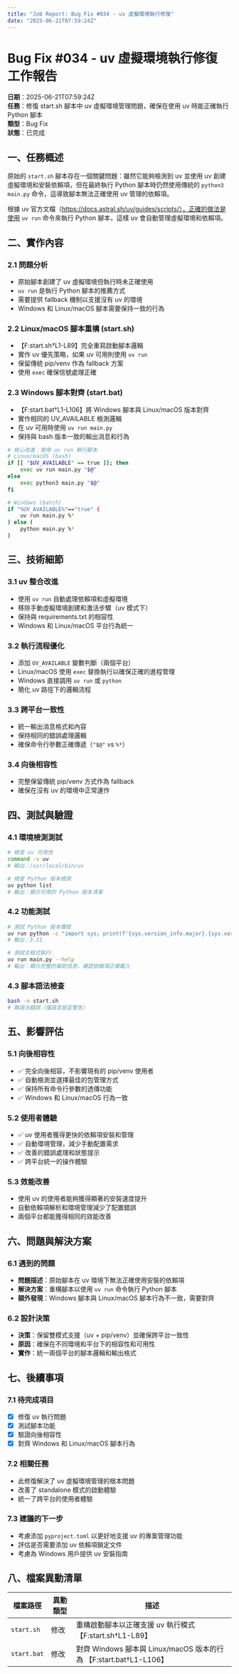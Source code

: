 ```yaml
---
title: "Job Report: Bug Fix #034 - uv 虛擬環境執行修復"
date: "2025-06-21T07:59:24Z"
---
```


# Bug Fix #034 - uv 虛擬環境執行修復 工作報告

**日期**：2025-06-21T07:59:24Z  
**任務**：修復 start.sh 腳本中 uv 虛擬環境管理問題，確保在使用 uv 時能正確執行 Python 腳本  
**類型**：Bug Fix  
**狀態**：已完成

## 一、任務概述

原始的 `start.sh` 腳本存在一個關鍵問題：雖然它能夠檢測到 uv 並使用 uv 創建虛擬環境和安裝依賴項，但在最終執行 Python 腳本時仍然使用傳統的 `python3 main.py` 命令，這導致腳本無法正確使用 uv 管理的依賴項。

根據 uv 官方文檔（https://docs.astral.sh/uv/guides/scripts/），正確的做法是使用 `uv run` 命令來執行 Python 腳本，這樣 uv 會自動管理虛擬環境和依賴項。

## 二、實作內容

### 2.1 問題分析
- 原始腳本創建了 uv 虛擬環境但執行時未正確使用
- `uv run` 是執行 Python 腳本的推薦方式
- 需要提供 fallback 機制以支援沒有 uv 的環境
- Windows 和 Linux/macOS 腳本需要保持一致的行為

### 2.2 Linux/macOS 腳本重構 (start.sh)
- 【F:start.sh†L1-L89】完全重寫啟動腳本邏輯
- 實作 uv 優先策略，如果 uv 可用則使用 `uv run`
- 保留傳統 pip/venv 作為 fallback 方案
- 使用 `exec` 確保信號處理正確

### 2.3 Windows 腳本對齊 (start.bat)
- 【F:start.bat†L1-L106】將 Windows 腳本與 Linux/macOS 版本對齊
- 實作相同的 UV_AVAILABLE 檢測邏輯
- 在 uv 可用時使用 `uv run main.py`
- 保持與 bash 版本一致的輸出消息和行為

```bash
# 核心改進：使用 uv run 執行腳本
# Linux/macOS (bash)
if [[ "$UV_AVAILABLE" == true ]]; then
    exec uv run main.py "$@"
else
    exec python3 main.py "$@"
fi

# Windows (batch)
if "%UV_AVAILABLE%"=="true" (
    uv run main.py %*
) else (
    python main.py %*
)
```

## 三、技術細節

### 3.1 uv 整合改進
- 使用 `uv run` 自動處理依賴項和虛擬環境
- 移除手動虛擬環境創建和激活步驟（uv 模式下）
- 保持與 requirements.txt 的相容性
- Windows 和 Linux/macOS 平台行為統一

### 3.2 執行流程優化
- 添加 `UV_AVAILABLE` 變數判斷（兩個平台）
- Linux/macOS 使用 `exec` 替換執行以確保正確的進程管理
- Windows 直接調用 `uv run` 或 `python`
- 簡化 uv 路徑下的邏輯流程

### 3.3 跨平台一致性
- 統一輸出消息格式和內容
- 保持相同的錯誤處理邏輯
- 確保命令行參數正確傳遞（`"$@"` vs `%*`）

### 3.4 向後相容性
- 完整保留傳統 pip/venv 方式作為 fallback
- 確保在沒有 uv 的環境中正常運作

## 四、測試與驗證

### 4.1 環境檢測測試
```bash
# 檢查 uv 可用性
command -v uv
# 輸出：/usr/local/bin/uv

# 檢查 Python 版本檢測
uv python list
# 輸出：顯示可用的 Python 版本清單
```

### 4.2 功能測試
```bash
# 測試 Python 版本獲取
uv run python -c "import sys; print(f'{sys.version_info.major}.{sys.version_info.minor}')"
# 輸出：3.11

# 測試主程式執行
uv run main.py --help
# 輸出：顯示完整的幫助信息，確認依賴項正確載入
```

### 4.3 腳本語法檢查
```bash
bash -n start.sh
# 無語法錯誤（僅語言設定警告）
```

## 五、影響評估

### 5.1 向後相容性
- ✅ 完全向後相容，不影響現有的 pip/venv 使用者
- ✅ 自動檢測並選擇最佳的包管理方式
- ✅ 保持所有命令行參數的透傳功能
- ✅ Windows 和 Linux/macOS 行為一致

### 5.2 使用者體驗
- ✅ uv 使用者獲得更快的依賴項安裝和管理
- ✅ 自動環境管理，減少手動配置需求
- ✅ 改善的錯誤處理和狀態提示
- ✅ 跨平台統一的操作體驗

### 5.3 效能改善
- 使用 uv 的使用者能夠獲得顯著的安裝速度提升
- 自動依賴項解析和環境管理減少了配置錯誤
- 兩個平台都能獲得相同的效能改善

## 六、問題與解決方案

### 6.1 遇到的問題
- **問題描述**：原始腳本在 uv 環境下無法正確使用安裝的依賴項
- **解決方案**：重構腳本以使用 `uv run` 命令執行 Python 腳本
- **額外發現**：Windows 腳本與 Linux/macOS 腳本行為不一致，需要對齊

### 6.2 設計決策
- **決策**：保留雙模式支援（uv + pip/venv）並確保跨平台一致性
- **原因**：確保在不同環境和平台下的相容性和可用性
- **實作**：統一兩個平台的腳本邏輯和輸出格式

## 七、後續事項

### 7.1 待完成項目
- [x] 修復 uv 執行問題
- [x] 測試腳本功能
- [x] 驗證向後相容性
- [x] 對齊 Windows 和 Linux/macOS 腳本行為

### 7.2 相關任務
- 此修復解決了 uv 虛擬環境管理的根本問題
- 改善了 standalone 模式的啟動體驗
- 統一了跨平台的使用者體驗

### 7.3 建議的下一步
- 考慮添加 `pyproject.toml` 以更好地支援 uv 的專案管理功能
- 評估是否需要添加 uv 依賴項鎖定文件
- 考慮為 Windows 用戶提供 uv 安裝指南

## 八、檔案異動清單

| 檔案路徑 | 異動類型 | 描述 |
|---------|----------|------|
| `start.sh` | 修改 | 重構啟動腳本以正確支援 uv 執行模式 【F:start.sh†L1-L89】 |
| `start.bat` | 修改 | 對齊 Windows 腳本與 Linux/macOS 版本的行為 【F:start.bat†L1-L106】 |
